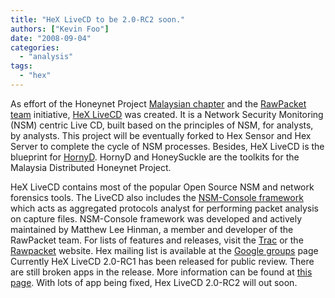```yaml
---
title: "HeX LiveCD to be 2.0-RC2 soon."
authors: ["Kevin Foo"]
date: "2008-09-04"
categories: 
  - "analysis"
tags: 
  - "hex"
---
```


As effort of the Honeynet Project [Malaysian chapter](http://my-honeynet.org) and the [RawPacket team](http://www.rawpacket.org) initiative, [HeX LiveCD](http://www.rawpacket.org/projects/hex) was created. It is a Network Security Monitoring (NSM) centric Live CD, built based on the principles of NSM, for analysts, by analysts. This project will be eventually forked to Hex Sensor and Hex Server to complete the cycle of NSM processes. Besides, HeX LiveCD is the blueprint for [HornyD](http://my-honeynet.org/index.php?/archives/HornyD-and-HoneySuckle-Subversion-and-Trac.html). HornyD and HoneySuckle are the toolkits for the Malaysia Distributed Honeynet Project.

HeX LiveCD contains most of the popular Open Source NSM and network forensics tools. The LiveCD also includes the [NSM-Console framework](http://writequit.org/projects/nsm-console) which acts as aggregated protocols analyst for performing packet analysis on capture files. NSM-Console framework was developed and actively maintained by Matthew Lee Hinman, a member and developer of the RawPacket team. For lists of features and releases, visit the [Trac](https://trac.security.org.my/hex/wiki) or the [Rawpacket](http://www.rawpacket.org/projects/hex) website. Hex mailing list is available at the [Google groups](http://groups.google.com/group/HeX-liveCD) page Currently HeX LiveCD 2.0-RC1 has been released for public review. There are still broken apps in the release. More information can be found at [this page](http://bsd.b3ta.org/2008/08/07/hex-livecd-20rc1-for-review/). With lots of app being fixed, Hex LiveCD 2.0-RC2 will out soon.
